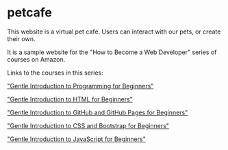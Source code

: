 # petcafe

This website is a virtual pet cafe. Users can interact with our pets, or create their own.

It is a sample website for the "How to Become a Web Developer" series of courses on Amazon.

Links to the courses in this series:

["Gentle Introduction to Programming for Beginners"](https://amzn.to/3e6CgKE)

["Gentle Introduction to HTML for Beginners"]()

["Gentle Introduction to GitHub and GitHub Pages for Beginners"]()

["Gentle Introduction to CSS and Bootstrap for Beginners"]()

["Gentle Introduction to JavaScript for Beginners"]()
